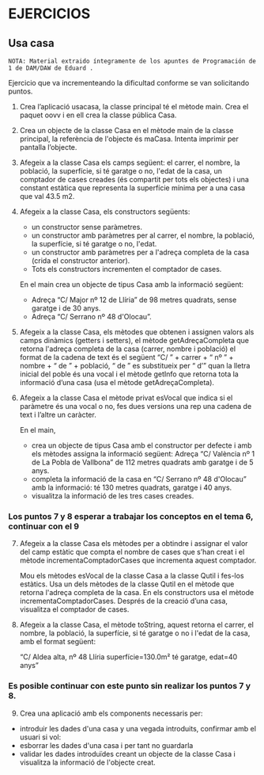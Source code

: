 # EJERCICIOS

## Usa casa 
    NOTA: Material extraido íntegramente de los apuntes de Programación de 1 de DAM/DAW de Eduard .

Ejercicio que va incrementeando la dificultad conforme se van solicitando puntos.

1. Crea l’aplicació usacasa, la classe principal té el mètode main. Crea el paquet oovv i en ell crea la classe 
pública Casa.


2. Crea un objecte de la classe Casa en el mètode main de la classe principal, la referència de l'objecte és maCasa. 
Intenta imprimir per pantalla l’objecte.


3. Afegeix a la classe Casa els camps següent: el carrer, el nombre, la població, la superfície, si té garatge o no, 
l'edat de la casa, un comptador de cases creades (és compartit per tots els objectes) i una constant estàtica que representa la superfície mínima per a una casa que val 43.5 m2.


4. Afegeix a la classe Casa, els constructors següents:
    - un constructor sense paràmetres.
    - un constructor amb paràmetres per al carrer, el nombre, la població, la superfície, si té garatge o no, l'edat.
    - un constructor amb paràmetres per a l'adreça completa de la casa (crida el constructor anterior).
    - Tots els constructors incrementen el comptador de cases.

   En el main crea un objecte de tipus Casa amb la informació següent:
   - Adreça “C/ Major nº 12 de Llíria” de 98 metres quadrats, sense garatge i de 30 anys.
   - Adreça “C/ Serrano nº 48 d'Olocau”.


5. Afegeix a la classe Casa, els mètodes que obtenen i assignen valors als camps dinàmics (getters i setters), el 
mètode getAdreçaCompleta que retorna l'adreça completa de la casa (carrer, nombre i població) el format de la cadena de text és el següent “C/ ” + carrer + “ nº ” + nombre + “ de ” + població, “ de ” es substitueix per “ d’” quan la lletra inicial del poble és una vocal i el mètode getInfo que retorna tota la informació d’una casa (usa el mètode getAdreçaCompleta).


6. Afegeix a la classe Casa el mètode privat esVocal que indica si el paràmetre és una vocal o no, fes dues versions 
una rep una cadena de text i l’altre un caràcter.

   En el main,
   - crea un objecte de tipus Casa amb el constructor per defecte i amb els mètodes assigna la informació següent: 
     Adreça “C/ València nº 1 de La Pobla de Vallbona” de 112 metres quadrats amb garatge i de 5 anys.
   - completa la informació de la casa en “C/ Serrano nº 48 d'Olocau” amb la informació: té 130 metres quadrats, 
     garatge i 40 anys.
   - visualitza la informació de les tres cases creades.

### Los puntos 7 y 8 esperar a trabajar los conceptos en el tema 6, continuar con el 9

7. Afegeix a la classe Casa els mètodes per a obtindre i assignar el valor del camp estàtic que compta el nombre de 
cases que s’han creat i el mètode incrementaComptadorCases que incrementa aquest comptador.

    Mou els mètodes esVocal de la classe Casa a la classe Qutil i fes-los estàtics. Usa un dels mètodes de la classe Qutil en el mètode que retorna l'adreça completa de la casa.
    En els constructors usa el mètode incrementaComptadorCases. Després de la creació d’una casa, visualitza el 
   comptador de cases.

8. Afegeix a la classe Casa, el mètode toString, aquest retorna el carrer, el nombre, la població, la superfície, si 
té garatge o no i l'edat de la casa, amb el format següent:

   “C/ Aldea alta, nº 48 Llíria superfície=130.0m² té garatge, edat=40 anys”

### Es posible continuar con este punto sin realizar los puntos 7 y 8. 

9. Crea una aplicació amb els components necessaris per:
- introduir les dades d'una casa y una vegada introduits, confirmar amb el usuari si vol:
- esborrar les dades d'una casa i per tant no guardarla
- validar les dades introduïdes creant un objecte de la classe Casa i visualitza la informació de l'objecte creat.
